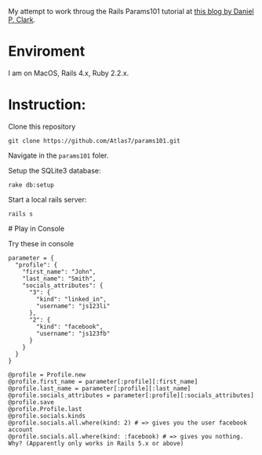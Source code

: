 My attempt to work throug the Rails Params101 tutorial at [this blog by Daniel P. Clark](http://6ftdan.com/allyourdev/2014/08/01/manual-polymorphic-creation-in-rails/).

# Enviroment

I am on MacOS, Rails 4.x, Ruby 2.2.x.

# Instruction:

Clone this repository

```
git clone https://github.com/Atlas7/params101.git
```

Navigate in the `params101` foler.

Setup the SQLite3 database:

```
rake db:setup
```

Start a local rails server:

```
rails s
```

# Play in Console

Try these in console

```
parameter = {
  "profile": {
    "first_name": "John",
    "last_name": "Smith",
    "socials_attributes": {
      "3": {
        "kind": "linked_in",
        "username": "js123li"
      },
      "2": {
        "kind": "facebook",
        "username": "js123fb"
      } 
    } 
  }
}

@profile = Profile.new
@profile.first_name = parameter[:profile][:first_name]
@profile.last_name = parameter[:profile][:last_name]
@profile.socials_attributes = parameter[:profile][:socials_attributes]
@profile.save
@profile.Profile.last
@profile.socials.kinds
@profile.socials.all.where(kind: 2) # => gives you the user facebook account
@profile.socials.all.where(kind: :facebook) # => gives you nothing. Why? (Apparently only works in Rails 5.x or above)
```
